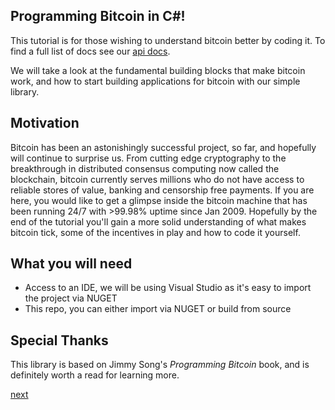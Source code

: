 ## Programming Bitcoin in C#!

This tutorial is for those wishing to understand bitcoin better by coding it. To find a full list of docs see our [api docs](link).

We will take a look at the fundamental building blocks that make bitcoin work, and how to start building applications for bitcoin with our simple library. 

## Motivation

Bitcoin has been an astonishingly successful project, so far, and hopefully will continue to surprise us. From cutting edge cryptography to the breakthrough in distributed consensus computing now called the blockchain, bitcoin currently serves millions who do not have access to reliable stores of value, banking and censorship free payments. If you are here, you would like to get a glimpse inside the bitcoin machine that has been running 24/7 with >99.98% uptime since Jan 2009. Hopefully by the end of the tutorial you'll gain a more solid understanding of what makes bitcoin tick, some of the incentives in play and how to code it yourself.

## What you will need

- Access to an IDE, we will be using Visual Studio as it's easy to import the project via NUGET
- This repo, you can either import via NUGET or build from source

## Special Thanks

This library is based on Jimmy Song's *Programming Bitcoin* book, and is definitely worth a read for learning more. 

[next](/Tutorial/keys.md)
